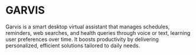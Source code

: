 # GARVIS
Garvis is a smart desktop virtual assistant that manages schedules, reminders, web searches, and health queries through voice or text, learning user preferences over time. It boosts productivity by delivering personalized, efficient solutions tailored to daily needs.
